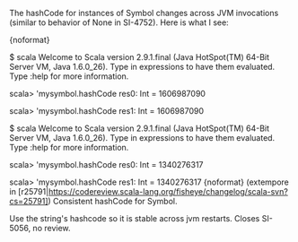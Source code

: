 The hashCode for instances of Symbol changes across JVM invocations (similar to behavior of None in SI-4752). Here is what I see:

{noformat}

$ scala
Welcome to Scala version 2.9.1.final (Java HotSpot(TM) 64-Bit Server VM, Java 1.6.0_26).
Type in expressions to have them evaluated.
Type :help for more information.

scala> 'mysymbol.hashCode
res0: Int = 1606987090

scala> 'mysymbol.hashCode
res1: Int = 1606987090


$ scala
Welcome to Scala version 2.9.1.final (Java HotSpot(TM) 64-Bit Server VM, Java 1.6.0_26).
Type in expressions to have them evaluated.
Type :help for more information.

scala> 'mysymbol.hashCode
res0: Int = 1340276317

scala> 'mysymbol.hashCode
res1: Int = 1340276317
{noformat}
(extempore in [r25791|https://codereview.scala-lang.org/fisheye/changelog/scala-svn?cs=25791]) Consistent hashCode for Symbol.

Use the string's hashcode so it is stable across jvm restarts.
Closes SI-5056, no review.
